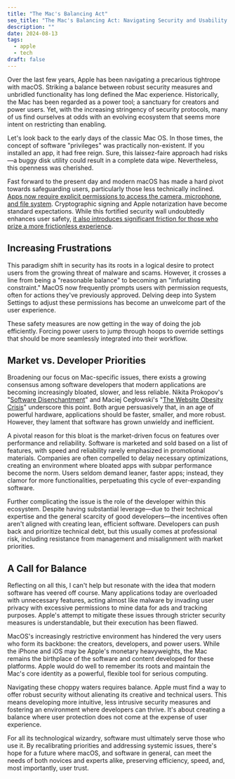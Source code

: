 ```yaml
---
title: "The Mac's Balancing Act"
seo_title: "The Mac's Balancing Act: Navigating Security and Usability for Creators"
description: ""
date: 2024-08-13
tags:
  - apple
  - tech
draft: false
---
```


Over the last few years, Apple has been navigating a precarious tightrope with macOS. Striking a balance between robust security measures and unbridled functionality has long defined the Mac experience. Historically, the Mac has been regarded as a power tool; a sanctuary for creators and power users. Yet, with the increasing stringency of security protocols, many of us find ourselves at odds with an evolving ecosystem that seems more intent on restricting than enabling.

Let's look back to the early days of the classic Mac OS. In those times, the concept of software "privileges" was practically non-existent. If you installed an app, it had free reign. Sure, this laissez-faire approach had risks—a buggy disk utility could result in a complete data wipe. Nevertheless, this openness was cherished.

Fast forward to the present day and modern macOS has made a hard pivot towards safeguarding users, particularly those less technically inclined. [Apps now require explicit permissions to access the camera, microphone, and file system](https://youtu.be/FxOIebkmrqs). Cryptographic signing and Apple notarization have become standard expectations. While this fortified security wall undoubtedly enhances user safety, [it also introduces significant friction for those who prize a more frictionless experience](https://sixcolors.com/post/2024/08/apples-permissions-features-are-out-of-balance/).

## Increasing Frustrations

This paradigm shift in security has its roots in a logical desire to protect users from the growing threat of malware and scams. However, it crosses a line from being a "reasonable balance" to becoming an "infuriating constraint." MacOS now frequently prompts users with permission requests, often for actions they've previously approved. Delving deep into System Settings to adjust these permissions has become an unwelcome part of the user experience.

These safety measures are now getting in the way of doing the job efficiently. Forcing power users to jump through hoops to override settings that should be more seamlessly integrated into their workflow.

## Market vs. Developer Priorities

Broadening our focus on Mac-specific issues, there exists a growing consensus among software developers that modern applications are becoming increasingly bloated, slower, and less reliable. Nikita Prokopov's "[Software Disenchantment](https://tonsky.me/blog/disenchantment/)" and Maciej Cegłowski's "[The Website Obesity Crisis](https://idlewords.com/talks/website_obesity.htm)" underscore this point. Both argue persuasively that, in an age of powerful hardware, applications should be faster, smaller, and more robust. However, they lament that software has grown unwieldy and inefficient.

A pivotal reason for this bloat is the market-driven focus on features over performance and reliability. Software is marketed and sold based on a list of features, with speed and reliability rarely emphasized in promotional materials. Companies are often compelled to delay necessary optimizations, creating an environment where bloated apps with subpar performance become the norm. Users seldom demand leaner, faster apps; instead, they clamor for more functionalities, perpetuating this cycle of ever-expanding software.

Further complicating the issue is the role of the developer within this ecosystem. Despite having substantial leverage—due to their technical expertise and the general scarcity of good developers—the incentives often aren't aligned with creating lean, efficient software. Developers can push back and prioritize technical debt, but this usually comes at professional risk, including resistance from management and misalignment with market priorities.

## A Call for Balance

Reflecting on all this, I can't help but resonate with the idea that modern software has veered off course. Many applications today are overloaded with unnecessary features, acting almost like malware by invading user privacy with excessive permissions to mine data for ads and tracking purposes. Apple's attempt to mitigate these issues through stricter security measures is understandable, but their execution has been flawed.

MacOS's increasingly restrictive environment has hindered the very users who form its backbone: the creators, developers, and power users. While the iPhone and iOS may be Apple's monetary heavyweights, the Mac remains the birthplace of the software and content developed for these platforms. Apple would do well to remember its roots and maintain the Mac's core identity as a powerful, flexible tool for serious computing.

Navigating these choppy waters requires balance. Apple must find a way to offer robust security without alienating its creative and technical users. This means developing more intuitive, less intrusive security measures and fostering an environment where developers can thrive. It's about creating a balance where user protection does not come at the expense of user experience.

For all its technological wizardry, software must ultimately serve those who use it. By recalibrating priorities and addressing systemic issues, there's hope for a future where macOS, and software in general, can meet the needs of both novices and experts alike, preserving efficiency, speed, and, most importantly, user trust.
